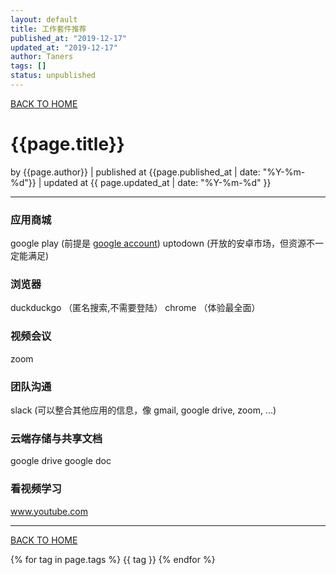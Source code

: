 ```yaml
---
layout: default
title: 工作套件推荐
published_at: "2019-12-17"
updated_at: "2019-12-17"
author: Taners
tags: []
status: unpublished
---
```


[BACK TO HOME](https://tane-rs.github.io)

# {{page.title}}

by {{page.author}} |
published at {{page.published_at | date: "%Y-%m-%d"}} |
updated at {{ page.updated_at | date: "%Y-%m-%d" }}

---


### 应用商城
google play (前提是 [google account](https://tane-rs.github.io/2019/12/17/01.html))
uptodown (开放的安卓市场，但资源不一定能满足)

### 浏览器
duckduckgo （匿名搜索,不需要登陆）
chrome （体验最全面）

### 视频会议
zoom

### 团队沟通
slack (可以整合其他应用的信息，像 gmail, google drive, zoom, ...)

### 云端存储与共享文档
google drive
google doc


### 看视频学习
www.youtube.com

---
[BACK TO HOME](https://tane-rs.github.io)

{% for tag in page.tags %}
  {{ tag }}
{% endfor %}
